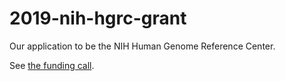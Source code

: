 # 2019-nih-hgrc-grant

Our application to be the NIH Human Genome Reference Center.

See [the funding call](https://grants.nih.gov/grants/guide/rfa-files/rfa-hg-19-004.html).

